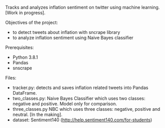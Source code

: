 Tracks and analyzes inflation sentiment on twitter using machine learning. [Work in progress].

Objectives of the project:
- to detect tweets about inflation with sncrape library
- to analyze inflation sentiment using Naive Bayes classifier

Prerequisites:
- Python 3.8.1
- Pandas
- snscrape

Files:
- tracker.py: detects and saves inflation related tweets into Pandas DataFrame.
- two_classes.py: Naive Bayes Classifier which uses two classes: negative and positive. Model only for comparison.
- three_classes.py NBC which uses three classes: negative, positive and neutral. [In the making].
- dataset: Sentiment140 (http://help.sentiment140.com/for-students)
